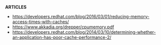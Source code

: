 

**ARTICLES**
* https://developers.redhat.com/blog/2016/03/01/reducing-memory-access-times-with-caches/
* https://www.akkadia.org/drepper/cpumemory.pdf
* https://developers.redhat.com/blog/2014/03/10/determining-whether-an-application-has-poor-cache-performance-2/
